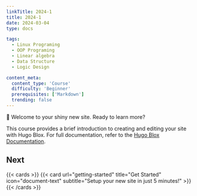 ```yaml
---
linkTitle: 2024-1
title: 2024-1
date: 2024-03-04
type: docs

tags:
  - Linux Programing
  - OOP Programing
  - Linear algebra
  - Data Structure
  - Logic Design

content_meta:
  content_type: 'Course'
  difficulty: 'Beginner'
  prerequisites: ['Markdown']
  trending: false
---
```


👋 Welcome to your shiny new site. Ready to learn more?

<!--more-->

This course provides a brief introduction to creating and editing your site with Hugo Blox. For full documentation, refer to the [Hugo Blox Documentation](https://docs.hugoblox.com/).

## Next

{{< cards >}}
  {{< card url="getting-started" title="Get Started" icon="document-text" subtitle="Setup your new site in just 5 minutes!" >}}
{{< /cards >}}
